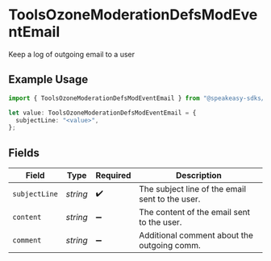 # ToolsOzoneModerationDefsModEventEmail

Keep a log of outgoing email to a user

## Example Usage

```typescript
import { ToolsOzoneModerationDefsModEventEmail } from "@speakeasy-sdks/bluesky/models/components";

let value: ToolsOzoneModerationDefsModEventEmail = {
  subjectLine: "<value>",
};
```

## Fields

| Field                                           | Type                                            | Required                                        | Description                                     |
| ----------------------------------------------- | ----------------------------------------------- | ----------------------------------------------- | ----------------------------------------------- |
| `subjectLine`                                   | *string*                                        | :heavy_check_mark:                              | The subject line of the email sent to the user. |
| `content`                                       | *string*                                        | :heavy_minus_sign:                              | The content of the email sent to the user.      |
| `comment`                                       | *string*                                        | :heavy_minus_sign:                              | Additional comment about the outgoing comm.     |